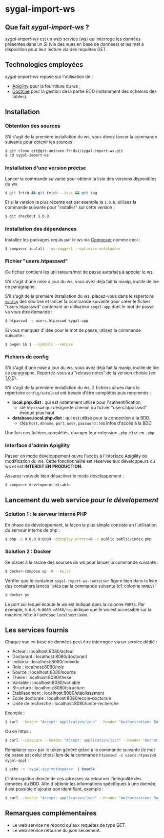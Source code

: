 # sygal-import-ws


## Que fait *sygal-import-ws* ?

*sygal-import-ws* est un web service (ws) qui interroge les données présentes dans un SI (via des vues en base de données) 
et les met à disposition pour leur lecture via des requêtes GET.


## Technologies employées

*sygal-import-ws* repose sur l'utilisation de :
- [Apigility](https://apigility.org/) pour la fourniture du ws ;
- [Doctrine](http://www.doctrine-project.org/) pour la gestion de la partie BDD (notamment des schémas des tables).


## Installation

### Obtention des sources

S'il s'agit de la première installation du ws, vous devez lancer la commande suivante pour obtenir les sources :

```bash
$ git clone git@git.unicaen.fr:dsi/sygal-import-ws.git
$ cd sygal-import-ws
```

### Installation d'une version précise

Lancer la commande suivante pour obtenir la liste des versions disponibles du ws.
```bash
$ git fetch && git fetch --tags && git tag
```

Et si la version la plus récente est par exemple la `1.0.0`, utilisez la commande suivante pour "installer" sur cette version :
```bash
$ git checkout 1.0.0
```

### Installation des dépendances

Installez les packages requis par le ws via [Composer](https://getcomposer.org/) comme ceci :
```bash
$ composer install --no-suggest --optimize-autoloader
```

### Fichier "users.htpasswd"

Ce fichier contient les utilisateurs/mot de passe autorisés à appeler le ws.

S'il s'agit d'une mise à jour du ws, vous avez déjà fait la manip, inutile de lire ce paragraphe.

S'il s'agit de la première installation du ws, placez-vous dans le répertoire [`config`](config) des sources et lancer la 
commande suivante pour créer le fichier "users.htpasswd" contenant un utilisateur `sygal-app` dont le mot de passe 
va vous être demandé :
```bash
$ htpasswd -c users.htpasswd sygal-app
```

Si vous manquez d'idée pour le mot de passe, utilsez la commande suivante :
```bash
$ pwgen 16 1 --symbols --secure
```

### Fichiers de config

S'il s'agit d'une mise à jour du ws, vous avez déjà fait la manip, inutile de lire ce paragraphe.
Reportez-vous au "release notes" de la version choisie (ex: [1.0.0](https://git.unicaen.fr/dsi/sygal-import-ws/tags/1.0.0)).

S'il s'agit de la première installation du ws, 2 fichiers situés dans le répertoire `config/autoload` ont besoin d'être 
complétés puis renommés :

  - **local.php.dist** : qui est notamment utilisé pour l'authentification.
    - clé `htpasswd` qui désigne le chemin du fichier "users.htpasswd" évoqué plus haut
  - **database.local.php.dist** : qui est utilisé pour la connection à la BDD.
    - clés `host`, `dbname`, `port`, `user`, `password` : les infos d'accès à la BDD.
 
Une fois ces fichiers complétés, changer leur extension `.php.dist` en `.php`.

### Interface d'admin Apigility

Passer en mode développement ouvre l'accès à l'interface Apigility de modification du ws.
Cette fonctionnalité est réservée aux développeurs du ws et est **INTERDIT EN PRODUCTION**.

Assurez-vous de bien désactiver le mode développement :
```bash
$ composer development-disable
``` 



## Lancement du web service *pour le dévelopement*

### Solution 1 : le serveur interne PHP
 
En phase de développement, la façon la plus simple consiste en l'utilisation 
du serveur interne de php :

 ```bash
$ php -S 0.0.0.0:8080 -ddisplay_errors=0 -t public public/index.php
 ```

### Solution 2 : Docker

Se placer à la racine des sources du ws pour lancer la commande suivante :

```bash
$ docker-compose up -d --build
```

Vérifier que le container `sygal-import-ws-container` figure bien dans la liste des containers
lancés listés par la commande suivante (cf. colonne `NAMES`) :

```bash
$ docker ps
```

Le port sur lequel écoute le ws est indiqué dans la colonne `PORTS`. 
Par exemple, `0.0.0.0:8080->8080/tcp` indique que le ws est accessible sur la machine hôte 
à l'adresse `localhost:8080`.


## Les services fournis
 
Chaque vue en base de données peut être interrogée via un service dédié :
* Acteur :              localhost:8080/acteur
* Doctorant :           localhost:8080/doctorant
* Individu :            localhost:8080/individu
* Role :                localhost:8080/role
* Source :              localhost:8080/source
* These :               localhost:8080/these
* Variable :            localhost:8080/variable
* Structure :           localhost:8080/structure
* Etablissement :       localhost:8080/etablissement
* Ecole doctorale :     localhost:8080/ecole-doctorale
* Unite de recherche :  localhost:8080/unite-recherche

Exemple :
```bash
$ curl --header "Accept: application/json" --header "Authorization: Basic xxxx" localhost:8080/variable
```

Ou en https :
```bash
$ curl --insecure --header "Accept: application/json" --header "Authorization: Basic xxxx" https://localhost:8443/variable
```

Remplacer `xxxx` par le token généré grâce à la commande suivante 
(le mot de passe est celui choisi lors de la commande `htpasswd -c users.htpasswd sygal-app`) :
```bash
$ echo -n 'sygal-app:motdepasse' | base64
```

L'interrogation directe de ces adresses va retourner l'intégralité des données du BDD.
Afin d'obtenir les informations spécifiques à une donnée, il est possible d'ajouter son identifiant, exemple :
```bash
$ curl --header "Accept: application/json" --header "Authorization: Basic xxxx" localhost:8080/variable/ETB_LIB_NOM_RESP
```


## Remarques complémentaires

* Le web service ne répond qu'aux requêtes de type GET.
* Le web service retourne du json seulement.
